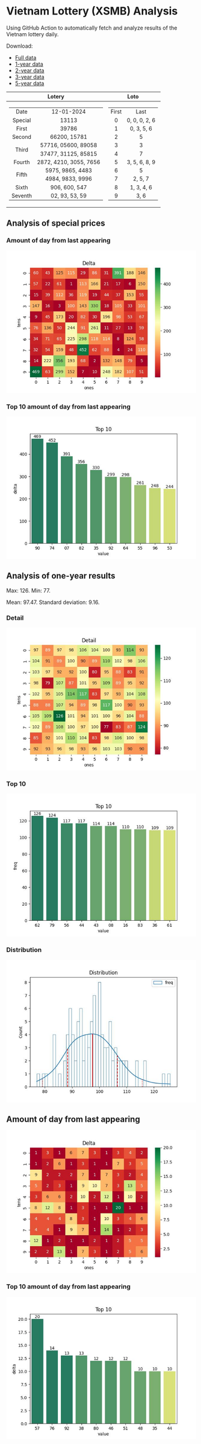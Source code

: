 # Vietnam Lottery (XSMB) Analysis

Using GitHub Action to automatically fetch and analyze results of the Vietnam lottery daily.

Download:

* [Full data](https://raw.githubusercontent.com/khiemdoan/vietnam-lottery-xsmb-analysis/main/results/xsmb.csv)
* [1-year data](https://raw.githubusercontent.com/khiemdoan/vietnam-lottery-xsmb-analysis/main/results/xsmb_1_year.csv)
* [2-year data](https://raw.githubusercontent.com/khiemdoan/vietnam-lottery-xsmb-analysis/main/results/xsmb_2_year.csv)
* [3-year data](https://raw.githubusercontent.com/khiemdoan/vietnam-lottery-xsmb-analysis/main/results/xsmb_3_year.csv)
* [5-year data](https://raw.githubusercontent.com/khiemdoan/vietnam-lottery-xsmb-analysis/main/results/xsmb_5_year.csv)

| Lotery      | Loto |
| :-----------: | :-----------: |
| <table><tr><td>Date</td><td>12-01-2024</td></tr><tr><td>Special</td><td>13113</td></tr><tr><td>First</td><td>39786</td></tr><tr><td>Second</td><td>66200, 15781</td></tr><tr><td rowspan="2">Third</td><td>57716, 05600, 89058</td></tr><tr><td>37477, 31125, 85815</td></tr><tr><td>Fourth</td><td>2872, 4210, 3055, 7656</td></tr><tr><td rowspan="2">Fifth</td><td>5975, 9865, 4483</td></tr><tr><td>4984, 9833, 9996</td></tr><tr><td>Sixth</td><td>906, 600, 547</td></tr><tr><td>Seventh</td><td>02, 93, 53, 59</td></tr></table> | <table><tr><td>First</td><td>Last</td></tr><tr><td>0</td><td>0, 0, 0, 2, 6</td></tr><tr><td>1</td><td>0, 3, 5, 6</td></tr><tr><td>2</td><td>5</td></tr><tr><td>3</td><td>3</td></tr><tr><td>4</td><td>7</td></tr><tr><td>5</td><td>3, 5, 6, 8, 9</td></tr><tr><td>6</td><td>5</td></tr><tr><td>7</td><td>2, 5, 7</td></tr><tr><td>8</td><td>1, 3, 4, 6</td></tr><tr><td>9</td><td>3, 6</td></tr></table> |


<h2>Analysis of special prices</h2>

<h3>Amount of day from last appearing</h3>

![Delta](images/special_delta.jpg)

<h3>Top 10 amount of day from last appearing</h3>

![Delta top 10](images/special_delta_top_10.jpg)

<h2>Analysis of one-year results</h2>

Max: 126. Min: 77.

Mean: 97.47. Standard deviation: 9.16.

<h3>Detail</h3>

![Detail](images/heatmap.jpg)

<h3>Top 10</h3>

![Top 10](images/top-10.jpg)

<h3>Distribution</h3>

![Distribution](images/distribution.jpg)

<h2>Amount of day from last appearing</h2>

![Delta](images/delta.jpg)

<h3>Top 10 amount of day from last appearing</h3>

![Delta top 10](images/delta_top_10.jpg)